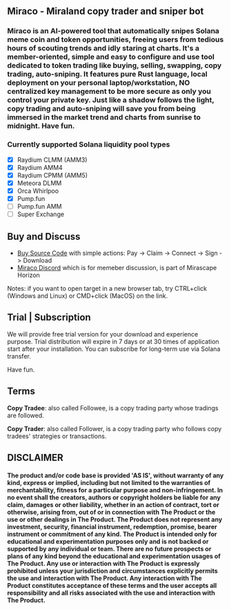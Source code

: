 ## Miraco - Miraland copy trader and sniper bot

### Miraco is an AI-powered tool that automatically snipes Solana meme coin and token opportunities, freeing users from tedious hours of scouting trends and idly staring at charts. It's a member-oriented, simple and easy to configure and use tool dedicated to token trading like buying, selling, swapping, copy trading, auto-sniping. It features pure Rust language, local deployment on your personal laptop/workstation, NO centralized key management to be more secure as only you control your private key. Just like a shadow follows the light, copy trading and auto-sniping will save you from being immersed in the market trend and charts from sunrise to midnight. Have fun.

### Currently supported Solana liquidity pool types

-   [x] Raydium CLMM (AMM3)
-   [x] Raydium AMM4
-   [x] Raydium CPMM (AMM5)
-   [x] Meteora DLMM
-   [x] Orca Whirlpoo
-   [x] Pump.fun
-   [ ] Pump.fun AMM
-   [ ] Super Exchange

## Buy and Discuss

-   [Buy Source Code](https://miraco-pay.vercel.app/) with simple actions: Pay -> Claim -> Connect -> Sign -> Download
-   [Miraco Discord](https://discord.gg/VmBfyeM4YB) which is for memeber discussion, is part of Mirascape Horizon

Notes: if you want to open target in a new browser tab, try CTRL+click (Windows and Linux) or CMD+click (MacOS) on the link.

## Trial | Subscription

We will provide free trial version for your download and experience purpose. Trial distribution will expire in 7 days or at 30 times of application start after your installation. You can subscribe for long-term use via Solana transfer.

Have fun.

## Terms

**Copy Tradee**: also called Followee, is a copy trading party whose tradings are followed.

**Copy Trader**: also called Follower, is a copy trading party who follows copy tradees' strategies or transactions.

<div>

## DISCLAIMER

#### The product and/or code base is provided 'AS IS', without warranty of any kind, express or implied, including but not limited to the warranties of merchantability, fitness for a particular purpose and non-infringement. In no event shall the creators, authors or copyright holders be liable for any claim, damages or other liability, whether in an action of contract, tort or otherwise, arising from, out of or in connection with The Product or the use or other dealings in The Product. The Product does not represent any investment, security, financial instrument, redemption, promise, bearer instrument or commitment of any kind. The Product is intended only for educational and experimentation purposes only and is not backed or supported by any individual or team. There are no future prospects or plans of any kind beyond the educational and experimentation usages of The Product. Any use or interaction with The Product is expressly prohibited unless your jurisdiction and circumstances explicitly permits the use and interaction with The Product. Any interaction with The Product constitutes acceptance of these terms and the user accepts all responsibility and all risks associated with the use and interaction with The Product.

</div>
